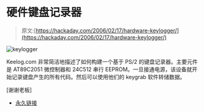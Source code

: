 # 硬件键盘记录器

> 原文:[https://hackaday.com/2006/02/17/hardware-keylogger/](https://hackaday.com/2006/02/17/hardware-keylogger/)

![keylogger](../Images/cb9277eb3a7a6977ede9777186070c86.png)

Keelog.com 非常简洁地描述了如何构建一个基于 PS/2 的键盘记录器。主要元件是 AT89C2051 微控制器和 24C512 串行 EEPROM。一旦接通电源，该设备就开始记录键盘产生的所有代码。然后可以使用他们的 keygrab 软件转储数据。

[谢谢老板]

*   [永久链接](http://www.keelog.com/diy.html)